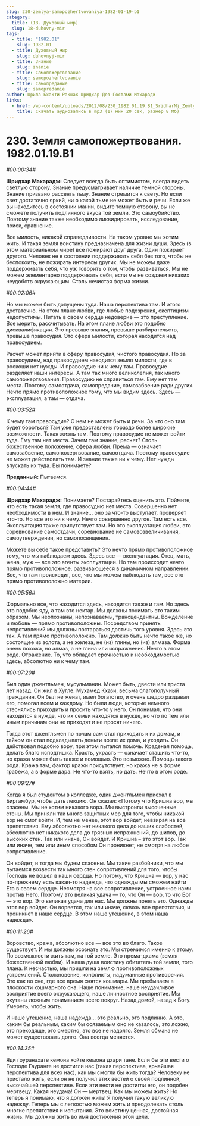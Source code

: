 ```yaml
---
slug: 230-zemlya-samopozhertvovaniya-1982-01-19-b1
category:
  title: (18. Духовный мир)
  slug: 18-duhovny-mir
tags:
  - title: "1982.01"
    slug: 1982-01
  - title: Духовный мир
    slug: duhovnyj-mir
  - title: Знание
    slug: znanie
  - title: Самопожертвование
    slug: samopozhertvovanie
  - title: Самопредание
    slug: samopredanie
author: Шрила Бхакти Ракшак Шридхар Дев-Госвами Махарадж
links:
  - href: /wp-content/uploads/2012/08/230_1982.01.19.B1_SridharMj_Zemlya_samopojertvovaniya.mp3
    title: Скачать аудиозапись в mp3 (17 мин 20 сек, размер 8 Мб)
---
```


# 230. Земля самопожертвования. 1982.01.19.B1

*#00:00:34#*

**Шридхар Махарадж:** Следует всегда быть оптимистом, всегда видеть светлую сторону. Знание предусматривает наличие темной стороны. Знание призвано рассеять тьму. Знание стремится к свету. Но если свет достаточно яркий, ни о какой тьме не может быть и речи. Если же вы находитесь в состоянии мании, видите темную сторону, вы не сможете получить подлинного вкуса той земли. Это самоубийство. Поэтому знание также необходимо ликвидировать, исследование, поиск, сравнение.

Все милость, никакой справедливости. На таком уровне мы хотим жить. И такая земля воистину предназначена для жизни души. Здесь (в этом материальном мире) все пожирают друг друга. Один пожирает другого. Человек не в состоянии поддерживать себя без того, чтобы не беспокоить, не пожирать интересы других. Мы не можем даже поддерживать себя, что уж говорить о том, чтобы развиваться. Мы не можем элементарно поддерживать себя, если мы не создаем никаких неудобств окружающим. Столь нечистая форма жизни.

*#00:02:06#*

Но мы можем быть допущены туда. Наша перспектива там. И этого достаточно. На этом плане любви, где любые подозрения, скептицизм недопустимы. Питать в своем сердце недоверие — это преступление. Все мерить, рассчитывать. На этом плане любви это подобно дисквалификации. Это превыше знания, превыше разбирательств, превыше правосудия. Это сфера милости, которая находится над правосудием.

Расчет может прийти в сферу правосудия, чистого правосудия. Но за правосудием, над правосудием находится земля милости, где в роскоши нет нужды. И правосудие ни к чему там. Правосудие разделяет наши интересы. А там так много великолепия, так много самопожертвования. Правосудию не справиться там. Ему нет там места. Поэтому самоотдача, самопредание, самозабвение ради других. Нечто прямо противоположное тому, что мы видим здесь. Здесь — эксплуатация, а там — отдача.

*#00:03:52#*

К чему там правосудие? О нем не может быть и речи. За что оно там будет бороться? Там уже предоставлены гораздо более широкие возможности. Такая жизнь там. Поэтому правосудие не может войти туда. Ему там нет места. Зачем там знание, расчет? Столь божественное положение, сфера любви. Према — означает самозабвение, самопожертвование, самоотдача. Поэтому правосудие не может действовать там. И знание также ни к чему. Нет нужды впускать их туда. Вы понимаете?

**Преданный:** Пытаемся.

*#00:04:44#*

**Шридхар Махарадж:** Понимаете? Постарайтесь оценить это. Поймите, что есть такая земля, где правосудию нет места. Совершенно нет необходимости в нем. И знание… оно за что-то выступает, проверяет что-то. Но все это ни к чему. Нечто совершенно другое. Там есть все. Эксплуатация также присутствует там. Но это эксплуатация любви, это соревнование самоотдачи, соревнование не самовозвеличивания, самоутверждения, но самопосвящения.

Можете вы себе такое представить? Это нечто прямо противоположное тому, что мы наблюдаем здесь. Здесь все — эксплуатация. Отец, мать, жена, муж — все это агенты эксплуатации. Но там происходит нечто прямо противоположное, развивающееся в динамичном направлении. Все, что там происходит, все, что мы можем наблюдать там, все это прямо противоположно материи.

*#00:05:56#*

Формально все, что находится здесь, находится также и там. Но здесь это подобно яду, а там это нектар. Мы должны понимать это таким образом. Мы неопознаны, непознаваемы, трансцендентны. Вожделение и любовь — прямо противоположны. Посредством принять непротивлений мы должны постараться достичь того уровня. Здесь это так. А там прямо противоположно. Там должно быть нечто такое же, но состоящее из золота, а не железа, не (из) глины, но (из) алмаза. Форма очень похожа, но алмаз, а не глина или испражнения. Нечто в этом роде. Отражение. То, что обладает срочностью и необходимостью здесь, абсолютно ни к чему там.

*#00:07:20#*

Был один джентльмен, мусульманин. Может быть, двести или триста лет назад. Он жил в Хугле. Мухамед Кхази, весьма благополучный гражданин. Он был не женат, имел богатство, и очень щедро раздавал его, помогал всем и каждому. Но были люди, которые немного стеснялись приходить и просить что-то у него. Он понимал, что они находятся в нужде, что их семьи находятся в нужде, но что по тем или иным причинам они не приходят и не просят ничего.

Тогда этот джентльмен по ночам сам стал приходить к их домам, и тайком он стал подкладывать деньги возле их дома, и уходить. Он действовал подобно вору, при этом пытался помочь. Краденая помощь, делать благо исподтишка. Красть, украсть — означает стащить что-то, но кража может быть также и помощью. Это возможно. Помощь такого рода. Кража там, фактор кражи присутствует, но кража не в форме грабежа, а в форме дара. Не что-то взять, но дать. Нечто в этом роде.

*#00:09:27#*

Когда я был студентом в колледже, один джентльмен приехал в Биргамбур, чтобы дать лекцию. Он сказал: «Потому что Кришна вор, мы спасены. Мы не хотим никакого вора. Мы выстроили высоченные стены. Мы приняли так много защитных мер для того, чтобы никакой вор не смог войти. И, тем не менее, этот вор войдет, невзирая на все препятствия. Ему абсолютно нет никакого дела до наших слабостей, абсолютно нет никакого дела до грязных испражнений, до шипов, до высоких стен. Так или иначе, Он войдет. И Кришна – это этот вор. Так или иначе, тем или иным способом Он проникнет, не смотря на любое сопротивление.

Он войдет, и тогда мы будем спасены. Мы такие разбойники, что мы пытаемся возвести так много стен сопротивлений для того, чтобы Господь не вошел в наши сердца. Но потому, что Кришна — вор, у нас по-прежнему есть какая-то надежда, что однажды мы сможем найти Его в своем сердце. Несмотря на все сопротивление, устроенное нами против Него. Поэтому это великая удача — то, что Он — вор, то что Бог — это вор. Это великая удача для нас. Мы должны понять это. Однажды этот вор войдет. Он ворвется, так или иначе, сквозь все препятствия, и проникнет в наше сердце. В этом наше утешение, в этом наша надежда».

*#00:11:26#*

Воровство, кража, абсолютно все — все это во благо. Такое существует. И мы должны осознать это. Мы стремимся именно к этому. По возможности жить там, на той земле. Это према-дхама (земля божественной любви). И наша душа воистину обитатель той земли, того плана. К несчастью, мы пришли на землю противоположных устремлений. Столкновение, конфликты, надуманные противоречия. Это как во сне, где все время снятся кошмары. Мы пребываем в плоскости кошмарного сна. Наше понимание, наше неудачливое восприятие всего окружающего, наше личностное восприятие. Мы окутаны ложным пониманием всего вокруг. Назад домой, назад к Богу. Умереть, чтобы жить.

И наше утешение, наша надежда… это реально, это подлинно. А это, каким бы реальным, каким бы осязаемым оно не казалось, это ложно, это преходяще, это смертно, это все не надолго. Земля обмана не может существовать долго. Она всегда меняется.

*#00:14:35#*

Яди гоуранахате кемона хойте кемона дхари тане. Если бы эти вести о Господе Гауранге не достигли нас (такая перспектива, ярчайшая перспектива для всех нас), как мы смогли бы жить тогда? Человеку не пристало жить, если он не получил этих вестей о своей подлинной, высочайшей перспективе. Если эти вести не достигли его, он подобен мертвецу. Какая неудача! Он — мертвец. Как мы можем жить? Но теперь я понимаю, что я должен жить! Я получил такую великую надежду. Теперь мы с легкостью можем жить и преодолевать столь многие препятствия и испытания. Это воистину ценная, достойная жизнь. Мы должны жить во имя достижения этой цели.

